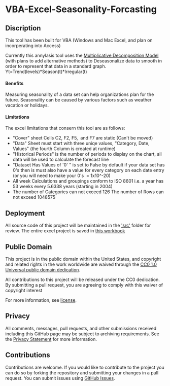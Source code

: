 # VBA-Excel-Seasonality-Forcasting 

## Discription
This tool has been built for VBA (Windows and Mac Excel, and plan on incorperating into Access)

Currently this annylasis tool uses the [Multiplicative Decomposition Model](https://ec.europa.eu/eurostat/sa-elearning/multiplicative-decomposition) (with plans to add alternative methods) to Deseasonalize data to smooth in order to represent that data in a standard graph. 
Yt=Trend(levels)*Season(t)*Irregular(t)

#### Benefits

Measuring seasonality of a data set can help organizations plan for the future. Seasonality can be caused by various factors such as weather vacation or holidays. 

#### Limitations

The excel limitations that consern this tool are as follows:
* "Cover" sheet Cells C2, F2, F5,  and F7 are static (Can't be moved) 
* "Data" Sheet must start with three uniqe values, "Category, Date, Values" (the fourth Column is created at runtime) 
* "Historical Periods" is the number of periods to display on the chart, all data will be used to calculate the forecast line 
* "Dataset Has Values of '0' " is set to False by default if your data set has 0's then is must also have a value for every category on each date entry (or you will need to make your 0's  = 1x10^-20)  
* All week Calculations and groupings conform to ISO 8601 i.e. a year has 53 weeks every 5.6338 years (starting in 2004) 
* The number of Categories can not exceed 126 The number of Rows can not exceed 1048575



## Deployment
All source code of this project will be maintained in the ['src'](https://github.com/seakintruth/VBA-Excel-Seasonality-Forcasting/tree/master/src) folder for review. The entire excel project is saved in [this workbook](https://github.com/seakintruth/VBA-Excel-Seasonality-Forcasting/blob/master/Seasonality%20Annaysis.xlsb)

## Public Domain

This project is in the public domain within the United States, and
copyright and related rights in the work worldwide are waived through
the [CC0 1.0 Universal public domain dedication](https://creativecommons.org/publicdomain/zero/1.0/).

All contributions to this project will be released under the CC0 dedication. By submitting a pull request, you are agreeing to comply with this waiver of copyright interest

For more information, see [license](https://github.com/seakintruth/VBA-Excel-Seasonality-Forcasting/blob/master/LICENSE.md).

## Privacy

All comments, messages, pull requests, and other submissions received including this GitHub page may be subject to archiving requirements. See the [Privacy Statement](http://www.archives.gov/global-pages/privacy.html) for more information.

## Contributions

Contributions are welcome. If you would like to contribute to the project you can do so by forking the repository and submitting your changes in a pull request. You can submit issues using [GitHub Issues](https://github.com/seakintruth/VBA-Excel-Seasonality-Forcasting/issues).

